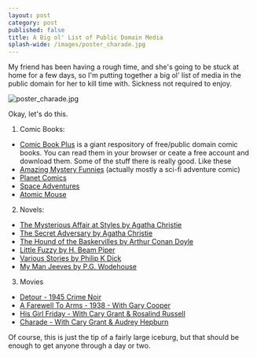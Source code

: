 ```yaml
---
layout: post
category: post
published: false
title: A Big ol' List of Public Domain Media
splash-wide: /images/poster_charade.jpg
---
```

My friend has been having a rough time, and she's going to be stuck at home for a few days, so I'm putting together a big ol' list of media in the public domain for her to kill time with. Sickness not required to enjoy. 

![poster_charade.jpg]({{site.baseurl}}/images/poster_charade.jpg)


Okay, let's do this. 

1) Comic Books: 
  - [Comic Book Plus](http://comicbookplus.com/) is a giant respository of free/public domain comic books. You can read them in your browser or ceate a free account and download them. Some of the stuff there is really good. Like these 
  - [Amazing Mystery Funnies](http://comicbookplus.com/?cid=914) (actually mostly a sci-fi adventure comic)
  - [Planet Comics](http://comicbookplus.com/?cid=878) 
  - [Space Adventures](http://comicbookplus.com/?cid=1228)
  - [Atomic Mouse](http://comicbookplus.com/?cid=1171)
2) Novels:
  - [The Mysterious Affair at Styles by Agatha Christie](https://www.gutenberg.org/ebooks/863)
  - [The Secret Adversary by Agatha Christie](https://www.gutenberg.org/ebooks/1155)
  - [The Hound of the Baskervilles by Arthur Conan Doyle](https://www.gutenberg.org/ebooks/2852)
  - [Little Fuzzy by H. Beam Piper](https://www.gutenberg.org/ebooks/18137)
  - [Various Stories by Philip K Dick](http://www.gutenberg.org/ebooks/author/33399)
  - [My Man Jeeves by P.G. Wodehouse](http://www.gutenberg.org/ebooks/8164) 
3) Movies 
 - [Detour - 1945 Crime Noir](https://www.youtube.com/watch?v=2YuNQ9TBdF4&t=1929s)
 - [A Farewell To Arms - 1938 - With Gary Cooper](https://www.youtube.com/watch?v=p9rWN4nUvBE)
 - [His Girl Friday - With Cary Grant & Rosalind Russell](https://www.youtube.com/watch?v=-kpXX501COc)
 - [Charade - With Cary Grant & Audrey Hepburn](https://www.youtube.com/watch?v=V7s0H9Qz168)
 
 
Of course, this is just the tip of a fairly large iceburg, but that should be enough to get anyone through a day or two. 